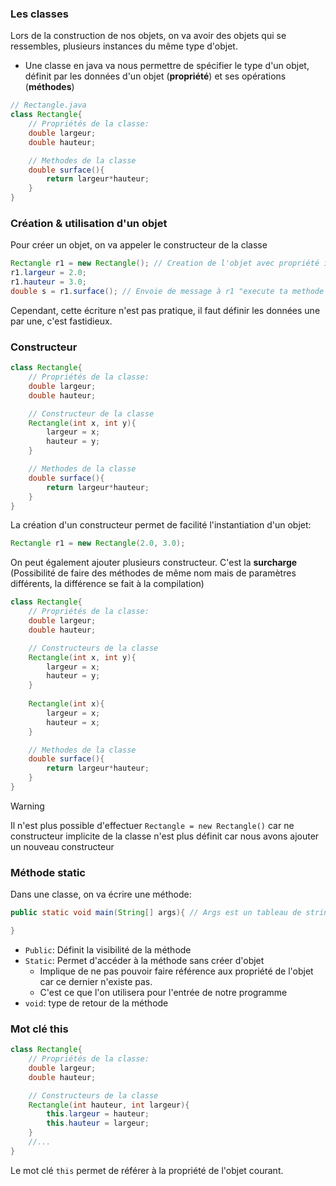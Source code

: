 ### Les classes
Lors de la construction de nos objets, on va avoir des objets qui se ressembles, plusieurs instances du même type d'objet.
- Une classe en java va nous permettre de spécifier le type d'un objet, définit par les données d'un objet (**propriété**) et ses opérations (**méthodes**)
```java
// Rectangle.java
class Rectangle{
	// Propriétés de la classe:
	double largeur;
	double hauteur;

	// Methodes de la classe
	double surface(){
		return largeur*hauteur;
	}
}
```


### Création & utilisation d'un objet
Pour créer un objet, on va appeler le constructeur de la classe
```java
Rectangle r1 = new Rectangle(); // Creation de l'objet avec propriété initialisé à 0
r1.largeur = 2.0;
r1.hauteur = 3.0;
double s = r1.surface(); // Envoie de message à r1 "execute ta methode surface"
```
Cependant, cette écriture n'est pas pratique, il faut définir les données une par une, c'est fastidieux.

### Constructeur
```Java
class Rectangle{
	// Propriétés de la classe:
	double largeur;
	double hauteur;

	// Constructeur de la classe
	Rectangle(int x, int y){
		largeur = x;
		hauteur = y;
	}

	// Methodes de la classe
	double surface(){
		return largeur*hauteur;
	}
}
```
La création d'un constructeur permet de facilité l'instantiation d'un objet:
```Java
Rectangle r1 = new Rectangle(2.0, 3.0);
```

On peut également ajouter plusieurs constructeur. C'est la **surcharge** (Possibilité de faire des méthodes de même nom mais de paramètres différents, la différence se fait à la compilation)
```Java
class Rectangle{
	// Propriétés de la classe:
	double largeur;
	double hauteur;

	// Constructeurs de la classe
	Rectangle(int x, int y){
		largeur = x;
		hauteur = y;
	}
	
	Rectangle(int x){
		largeur = x;
		hauteur = x;
	}

	// Methodes de la classe
	double surface(){
		return largeur*hauteur;
	}
}
```

> [!Warning]
> Il n'est plus possible d'effectuer `Rectangle = new Rectangle()` car ne constructeur implicite de la classe n'est plus définit car nous avons ajouter un nouveau constructeur

### Méthode static
Dans une classe, on va écrire une méthode:
```Java
public static void main(String[] args){ // Args est un tableau de string

}
```
- `Public`: Définit la visibilité de la méthode
- `Static`: Permet d'accéder à la méthode sans créer d'objet
	- Implique de ne pas pouvoir faire référence aux propriété de l'objet car ce dernier n'existe pas.
	- C'est ce que l'on utilisera pour l'entrée de notre programme
- `void`: type de retour de la méthode

### Mot clé this
```Java
class Rectangle{
	// Propriétés de la classe:
	double largeur;
	double hauteur;

	// Constructeurs de la classe
	Rectangle(int hauteur, int largeur){
		this.largeur = hauteur;
		this.hauteur = largeur;
	}
	//...
}
```
Le mot clé `this` permet de référer à la propriété de l'objet courant.


